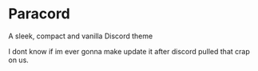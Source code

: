 # Paracord
A sleek, compact and vanilla Discord theme

I dont know if im ever gonna make update it after discord pulled that crap on us.
